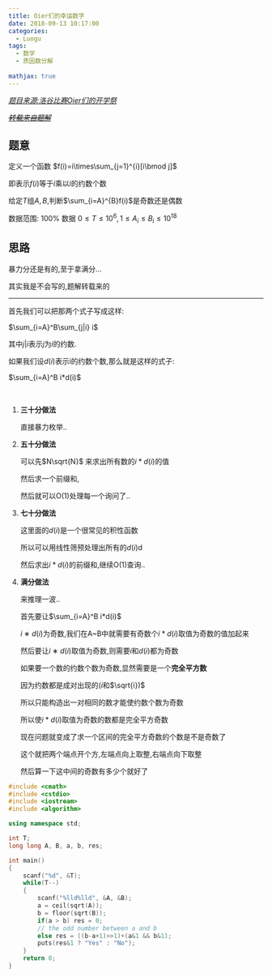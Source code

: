 ```yaml
---
title: Oier们的幸运数字
date: 2018-09-13 10:17:00
categories:
  - Luogu
tags:
  - 数学
  - 质因数分解
  
mathjax: true
---
```


*[题目来源:洛谷比赛Oier们的开学祭](https://www.luogu.org/problemnew/show/T42830)*

~~*[转载来自题解](https://www.luogu.org/blog/Lixiuyu/Oiers-kai-xue-ji)*~~
## 题意

定义一个函数 $f(i)=i\times\sum_{j=1}^{i}[i\bmod j]$

即表示$f(i)$等于$i$乘以$i$的约数个数

给定$T$组$A,B$,判断$\sum_{i=A}^{B}f(i)$是奇数还是偶数

数据范围: $100\%$ 数据 $0\leq T \leq10^6, 1\leq A_i \leq B_i \leq 10^{18}$

## 思路

暴力分还是有的,至于拿满分...

其实我是不会写的,题解转载来的

---
首先我们可以把那两个式子写成这样:

$\sum_{i=A}^B\sum_{j|i} i$

其中$j|i$表示$j$为$i$的约数.

如果我们设$d(i)$表示i的约数个数,那么就是这样的式子:

$\sum_{i=A}^B i*d(i)$

<br>

1. **三十分做法**
   
    直接暴力枚举..

2. **五十分做法**
   
    可以先$N\sqrt{N}$ 
    来求出所有数的$i*d(i)$的值
    
    然后求一个前缀和,
    
    然后就可以O(1)处理每一个询问了..

3. **七十分做法**
   
    这里面的$d(i)$是一个很常见的积性函数
    
    所以可以用线性筛预处理出所有的$d(i)$d
    
    然后求出$i*d(i)$的前缀和,继续O(1)查询..

4. **满分做法**
   
    来推理一波..

    首先要让$\sum_{i=A}^B i*d(i)$

    $i∗d(i)$为奇数,我们在A~B中就需要有奇数个$i*d(i)$取值为奇数的值加起来

    然后要让$i∗d(i)$取值为奇数,则需要$i$和$d(i)$都为奇数

    如果要一个数的约数个数为奇数,显然需要是一个**完全平方数**
    
    因为约数都是成对出现的$(i$和$\sqrt{i})$
    
    所以只能构造出一对相同的数才能使约数个数为奇数

    所以使$i*d(i)$取值为奇数的数都是完全平方奇数
    
    现在问题就变成了求一个区间的完全平方奇数的个数是不是奇数了

    这个就把两个端点开个方,左端点向上取整,右端点向下取整
    
    然后算一下这中间的奇数有多少个就好了

```cpp
#include <cmath>
#include <cstdio>
#include <iostream>
#include <algorithm>

using namespace std;

int T;
long long A, B, a, b, res;

int main()
{
    scanf("%d", &T);
    while(T--)
    {
        scanf("%lld%lld", &A, &B);
        a = ceil(sqrt(A));
        b = floor(sqrt(B));
        if(a > b) res = 0;
        // the odd number between a and b
        else res = ((b-a+1)>>1)+(a&1 && b&1);
        puts(res&1 ? "Yes" : "No");
    }
    return 0;
}
```